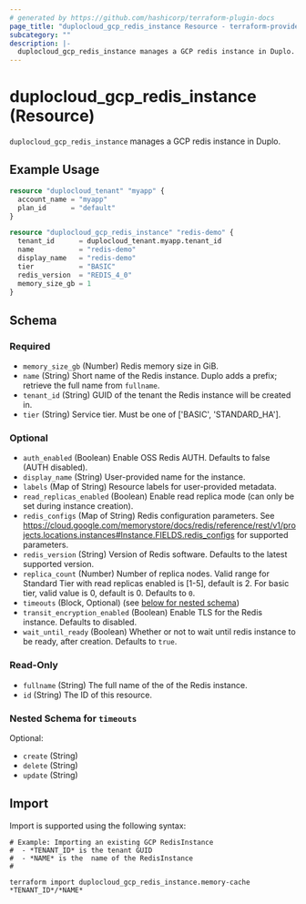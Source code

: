 ```yaml
---
# generated by https://github.com/hashicorp/terraform-plugin-docs
page_title: "duplocloud_gcp_redis_instance Resource - terraform-provider-duplocloud"
subcategory: ""
description: |-
  duplocloud_gcp_redis_instance manages a GCP redis instance in Duplo.
---
```


# duplocloud_gcp_redis_instance (Resource)

`duplocloud_gcp_redis_instance` manages a GCP redis instance in Duplo.

## Example Usage

```terraform
resource "duplocloud_tenant" "myapp" {
  account_name = "myapp"
  plan_id      = "default"
}

resource "duplocloud_gcp_redis_instance" "redis-demo" {
  tenant_id      = duplocloud_tenant.myapp.tenant_id
  name           = "redis-demo"
  display_name   = "redis-demo"
  tier           = "BASIC"
  redis_version  = "REDIS_4_0"
  memory_size_gb = 1
}
```

<!-- schema generated by tfplugindocs -->
## Schema

### Required

- `memory_size_gb` (Number) Redis memory size in GiB.
- `name` (String) Short name of the Redis instance. Duplo adds a prefix; retrieve the full name from `fullname`.
- `tenant_id` (String) GUID of the tenant the Redis instance will be created in.
- `tier` (String) Service tier. Must be one of ['BASIC', 'STANDARD_HA'].

### Optional

- `auth_enabled` (Boolean) Enable OSS Redis AUTH. Defaults to false (AUTH disabled).
- `display_name` (String) User-provided name for the instance.
- `labels` (Map of String) Resource labels for user-provided metadata.
- `read_replicas_enabled` (Boolean) Enable read replica mode (can only be set during instance creation).
- `redis_configs` (Map of String) Redis configuration parameters. See https://cloud.google.com/memorystore/docs/redis/reference/rest/v1/projects.locations.instances#Instance.FIELDS.redis_configs for supported parameters.
- `redis_version` (String) Version of Redis software. Defaults to the latest supported version.
- `replica_count` (Number) Number of replica nodes. Valid range for Standard Tier with read replicas enabled is [1-5], default is 2. For basic tier, valid value is 0, default is 0. Defaults to `0`.
- `timeouts` (Block, Optional) (see [below for nested schema](#nestedblock--timeouts))
- `transit_encryption_enabled` (Boolean) Enable TLS for the Redis instance. Defaults to disabled.
- `wait_until_ready` (Boolean) Whether or not to wait until redis instance to be ready, after creation. Defaults to `true`.

### Read-Only

- `fullname` (String) The full name of the of the Redis instance.
- `id` (String) The ID of this resource.

<a id="nestedblock--timeouts"></a>
### Nested Schema for `timeouts`

Optional:

- `create` (String)
- `delete` (String)
- `update` (String)

## Import

Import is supported using the following syntax:

```shell
# Example: Importing an existing GCP RedisInstance
#  - *TENANT_ID* is the tenant GUID
#  - *NAME* is the  name of the RedisInstance
#

terraform import duplocloud_gcp_redis_instance.memory-cache *TENANT_ID*/*NAME*
```
